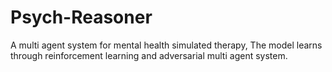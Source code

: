 # Psych-Reasoner
A multi agent system for mental health simulated therapy, The model learns through reinforcement learning  and adversarial multi agent system. 
